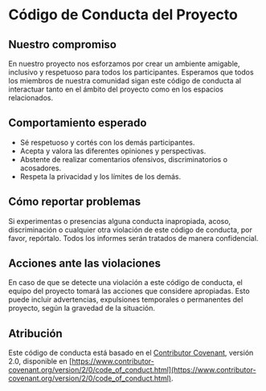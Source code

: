 # Código de Conducta del Proyecto

## Nuestro compromiso

En nuestro proyecto nos esforzamos por crear un ambiente amigable, inclusivo y respetuoso para todos los participantes. 
Esperamos que todos los miembros de nuestra comunidad sigan este código de conducta al interactuar tanto en el ámbito del proyecto como en los espacios relacionados.

## Comportamiento esperado

- Sé respetuoso y cortés con los demás participantes.
- Acepta y valora las diferentes opiniones y perspectivas.
- Abstente de realizar comentarios ofensivos, discriminatorios o acosadores.
- Respeta la privacidad y los límites de los demás.

## Cómo reportar problemas

Si experimentas o presencias alguna conducta inapropiada, acoso, discriminación o cualquier otra violación de este código de conducta, por favor, repórtalo. 
Todos los informes serán tratados de manera confidencial.

## Acciones ante las violaciones

En caso de que se detecte una violación a este código de conducta, el equipo del proyecto tomará las acciones que considere apropiadas. 
Esto puede incluir advertencias, expulsiones temporales o permanentes del proyecto, según la gravedad de la situación.

## Atribución

Este código de conducta está basado en el [Contributor Covenant](https://www.contributor-covenant.org), versión 2.0, disponible en [https://www.contributor-covenant.org/version/2/0/code_of_conduct.html](https://www.contributor-covenant.org/version/2/0/code_of_conduct.html).
